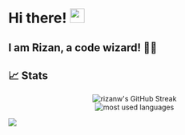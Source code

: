 <!--
**rizanw/rizanw** is a ✨ _special_ ✨ repository because its `README.md` (this file) appears on your GitHub profile.

Here are some ideas to get you started:

- 🔭 I’m currently working on ...
- 🌱 I’m currently learning ...
- 👯 I’m looking to collaborate on ...
- 🤔 I’m looking for help with ...
- 💬 Ask me about ...
- 📫 How to reach me: ...
- 😄 Pronouns: ...
- ⚡ Fun fact: ...
-->

# Hi there! <img src="https://media.giphy.com/media/hvRJCLFzcasrR4ia7z/giphy.gif" width="29px" height="29px"> 

## I am Rizan, a **code wizard**! 🧙‍♂️

## 📈 Stats

<div align="center">
    <img src="https://streak-stats.demolab.com/?user=rizanw&theme=highcontrast&hide_border=true&border_radius=5&card_width=650&card_height=170" alt="rizanw's GitHub Streak">
    <br />
    <img src="https://github-readme-stats.vercel.app/api/top-langs/?username=rizanw&size_weight=0.15&count_weight=0.5&layout=compact&card_width=650&theme=vision-friendly-dark&hide=html,css,jupyter%20notebook,typescript&show_icons=true&hide_border=true" alt="most used languages" />
    <br />
</div> 


![](https://hit.yhype.me/github/profile?user_id=32553461) 
